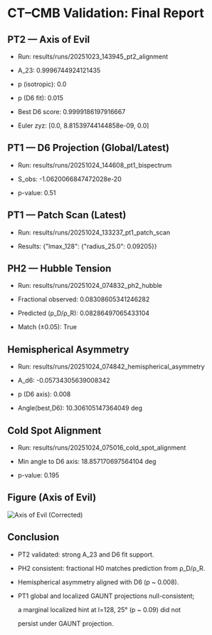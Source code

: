 # CT–CMB Validation: Final Report

## PT2 — Axis of Evil

- Run: results/runs/20251023_143945_pt2_alignment

- A_23: 0.9996744924121435

- p (isotropic): 0.0

- p (D6 fit): 0.015

- Best D6 score: 0.9999186197916667

- Euler zyz: [0.0, 8.81539744144858e-09, 0.0]


## PT1 — D6 Projection (Global/Latest)

- Run: results/runs/20251024_144608_pt1_bispectrum

- S_obs: -1.0620066847472028e-20

- p-value: 0.51


## PT1 — Patch Scan (Latest)

- Run: results/runs/20251024_133237_pt1_patch_scan

- Results: {"lmax_128": {"radius_25.0": 0.09205}}


## PH2 — Hubble Tension

- Run: results/runs/20251024_074832_ph2_hubble

- Fractional observed: 0.08308605341246282

- Predicted (ρ_D/ρ_R): 0.08286497065433104

- Match (±0.05): True


## Hemispherical Asymmetry

- Run: results/runs/20251024_074842_hemispherical_asymmetry

- A_d6: -0.05734305639008342

- p (D6 axis): 0.008

- Angle(best,D6): 10.306105147364049 deg


## Cold Spot Alignment

- Run: results/runs/20251024_075016_cold_spot_alignment

- Min angle to D6 axis: 18.857170697564104 deg

- p-value: 0.195


## Figure (Axis of Evil)

![Axis of Evil (Corrected)](results/summary_reports/axis_of_evil_CORRECTED.png)


## Conclusion

- PT2 validated: strong A_23 and D6 fit support.

- PH2 consistent: fractional H0 matches prediction from ρ_D/ρ_R.

- Hemispherical asymmetry aligned with D6 (p ~ 0.008).

- PT1 global and localized GAUNT projections null-consistent;

  a marginal localized hint at l=128, 25° (p ~ 0.09) did not

  persist under GAUNT projection.
